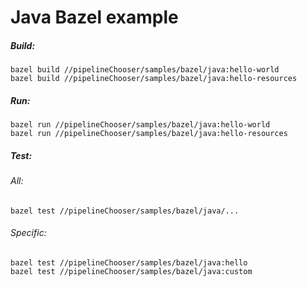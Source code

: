 # Java Bazel example

##### Build:

    bazel build //pipelineChooser/samples/bazel/java:hello-world
    bazel build //pipelineChooser/samples/bazel/java:hello-resources
    
##### Run:

    bazel run //pipelineChooser/samples/bazel/java:hello-world
    bazel run //pipelineChooser/samples/bazel/java:hello-resources
    
##### Test:

###### All:

    bazel test //pipelineChooser/samples/bazel/java/...

###### Specific:

    bazel test //pipelineChooser/samples/bazel/java:hello
    bazel test //pipelineChooser/samples/bazel/java:custom
